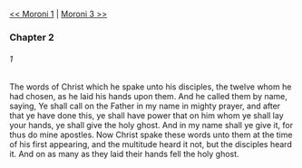 [<< Moroni 1](Moroni%201.md)  |  [Moroni 3 >>](Moroni%203.md)

### Chapter 2
###### 1
The words of Christ which he spake unto his disciples, the twelve whom he had chosen, as he laid his hands upon them. And he called them by name, saying, Ye shall call on the Father in my name in mighty prayer, and after that ye have done this, ye shall have power that on him whom ye shall lay your hands, ye shall give the holy ghost. And in my name shall ye give it, for thus do mine apostles. Now Christ spake these words unto them at the time of his first appearing, and the multitude heard it not, but the disciples heard it. And on as many as they laid their hands fell the holy ghost.